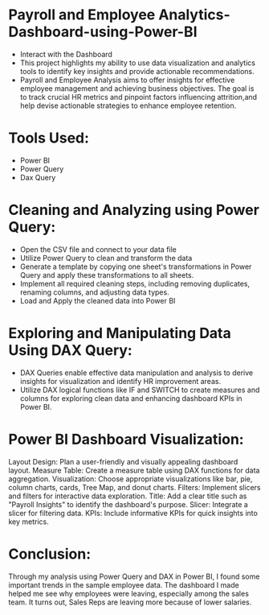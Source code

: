 # Payroll and Employee Analytics-Dashboard-using-Power-BI
- Interact with the Dashboard 
- This project highlights my ability to use data visualization and analytics tools to identify key insights and provide actionable recommendations.
- Payroll and Employee Analysis aims to offer insights for effective employee management and achieving business objectives. The goal is to track crucial HR metrics and pinpoint factors influencing attrition,and help devise actionable strategies to enhance employee retention.

# Tools Used:
- Power BI
- Power Query
- Dax Query

# Cleaning and Analyzing using Power Query:
- Open the CSV file and connect to your data file
- Utilize Power Query to clean and transform the data
- Generate a template by copying one sheet's transformations in Power Query and apply these transformations to all sheets.
- Implement all required cleaning steps, including removing duplicates, renaming columns, and adjusting data types.
- Load and Apply the cleaned data into Power BI

# Exploring and Manipulating Data Using DAX Query:
- DAX Queries enable effective data manipulation and analysis to derive insights for visualization and identify HR improvement areas.
- Utilize DAX logical functions like IF and SWITCH to create measures and columns for exploring clean data and enhancing dashboard KPIs in Power BI.

# Power BI Dashboard Visualization:
Layout Design: Plan a user-friendly and visually appealing dashboard layout.
Measure Table: Create a measure table using DAX functions for data aggregation.
Visualization: Choose appropriate visualizations like bar, pie, column charts, cards, Tree Map, and donut charts.
Filters: Implement slicers and filters for interactive data exploration.
Title: Add a clear title such as "Payroll Insights" to identify the dashboard's purpose.
Slicer: Integrate a slicer for filtering data.
KPIs: Include informative KPIs for quick insights into key metrics.


# Conclusion:
Through my analysis using Power Query and DAX in Power BI, I found some important trends in the sample employee data. The dashboard I made helped me see why employees were leaving, especially among the sales team. 
It turns out, Sales Reps are leaving more because of lower salaries.